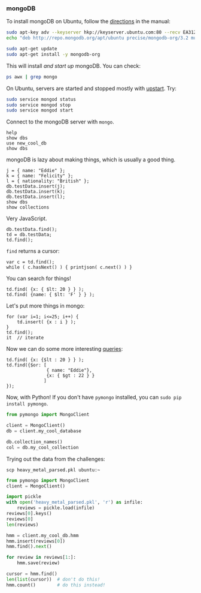 ### mongoDB

To install mongoDB on Ubuntu, follow the [directions](http://docs.mongodb.org/manual/tutorial/install-mongodb-on-ubuntu/) in the manual:

```bash
sudo apt-key adv --keyserver hkp://keyserver.ubuntu.com:80 --recv EA312927
echo "deb http://repo.mongodb.org/apt/ubuntu precise/mongodb-org/3.2 multiverse" | sudo tee /etc/apt/sources.list.d/mongodb-org-3.2.list

sudo apt-get update
sudo apt-get install -y mongodb-org
```

This will install _and start up_ mongoDB. You can check:

```bash
ps awx | grep mongo
```

On Ubuntu, servers are started and stopped mostly with [upstart](http://upstart.ubuntu.com/). Try:

```bash
sudo service mongod status
sudo service mongod stop
sudo service mongod start
```

Connect to the mongoDB server with `mongo`.

```
help
show dbs
use new_cool_db
show dbs
```

mongoDB is lazy about making things, which is usually a good thing.

```
j = { name: "Eddie" };
k = { name: "Felicity" };
l = { nationality: "British" };
db.testData.insert(j);
db.testData.insert(k);
db.testData.insert(l);
show dbs
show collections
```

Very JavaScript.

```
db.testData.find();
td = db.testData;
td.find();
```

`find` returns a cursor:

```
var c = td.find();
while ( c.hasNext() ) { printjson( c.next() ) }
```

You can search for things!

```
td.find( {x: { $lt: 20 } } );
td.find( {name: { $lt: 'F' } } );
```

Let's put more things in mongo:

```
for (var i=1; i<=25; i++) {
    td.insert( {x : i } );
}
td.find();
it  // iterate
```

Now we can do some more interesting [queries](http://docs.mongodb.org/manual/tutorial/query-documents/):

```
td.find( {x: {$lt : 20 } } );
td.find({$or: [
               { name: "Eddie"},
               {x: { $gt : 22 } }
              ]
});
```

Now, with Python! If you don't have `pymongo` installed, you can `sudo pip install pymongo`.

```python
from pymongo import MongoClient

client = MongoClient()
db = client.my_cool_database

db.collection_names()
col = db.my_cool_collection

```

Trying out the data from the challenges:
```
scp heavy_metal_parsed.pkl ubuntu:~
```

```python
from pymongo import MongoClient
client = MongoClient()

import pickle
with open('heavy_metal_parsed.pkl', 'r') as infile:
    reviews = pickle.load(infile)
reviews[0].keys()
reviews[0]
len(reviews)

hmm = client.my_cool_db.hmm
hmm.insert(reviews[0])
hmm.find().next()

for review in reviews[1:]:
    hmm.save(review)

cursor = hmm.find()
len(list(cursor))  # don't do this!
hmm.count()        # do this instead!
```

